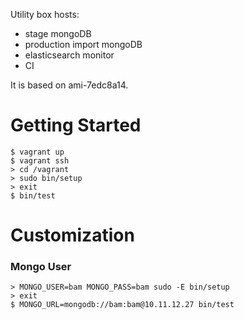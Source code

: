 Utility box hosts:

- stage mongoDB
- production import mongoDB
- elasticsearch monitor
- CI

It is based on ami-7edc8a14.

# Getting Started

    $ vagrant up
    $ vagrant ssh
    > cd /vagrant
    > sudo bin/setup
    > exit
    $ bin/test

# Customization

### Mongo User

    > MONGO_USER=bam MONGO_PASS=bam sudo -E bin/setup
    > exit
    $ MONGO_URL=mongodb://bam:bam@10.11.12.27 bin/test

